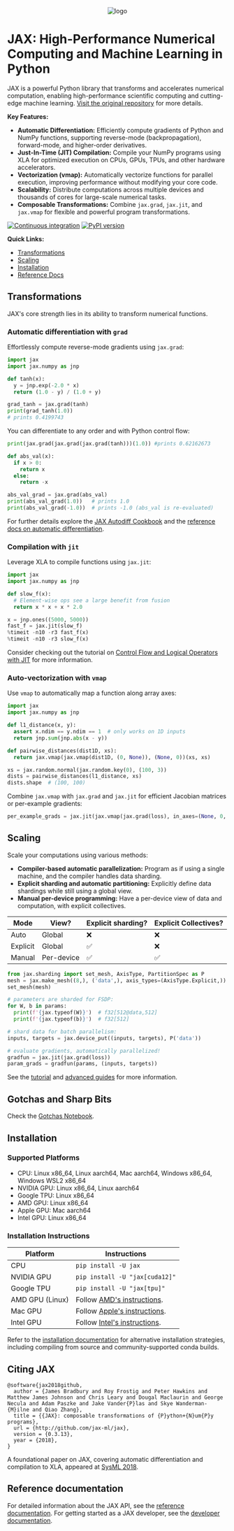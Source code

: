 <div align="center">
<img src="https://raw.githubusercontent.com/jax-ml/jax/main/images/jax_logo_250px.png" alt="logo">
</div>

# JAX: High-Performance Numerical Computing and Machine Learning in Python

JAX is a powerful Python library that transforms and accelerates numerical computation, enabling high-performance scientific computing and cutting-edge machine learning.  [Visit the original repository](https://github.com/jax-ml/jax) for more details.

**Key Features:**

*   **Automatic Differentiation:** Efficiently compute gradients of Python and NumPy functions, supporting reverse-mode (backpropagation), forward-mode, and higher-order derivatives.
*   **Just-In-Time (JIT) Compilation:** Compile your NumPy programs using XLA for optimized execution on CPUs, GPUs, TPUs, and other hardware accelerators.
*   **Vectorization (vmap):**  Automatically vectorize functions for parallel execution, improving performance without modifying your core code.
*   **Scalability:**  Distribute computations across multiple devices and thousands of cores for large-scale numerical tasks.
*   **Composable Transformations:**  Combine `jax.grad`, `jax.jit`, and `jax.vmap` for flexible and powerful program transformations.

[![Continuous integration](https://github.com/jax-ml/jax/actions/workflows/ci-build.yaml/badge.svg)](https://github.com/jax-ml/jax/actions/workflows/ci-build.yaml)
[![PyPI version](https://img.shields.io/pypi/v/jax)](https://pypi.org/project/jax/)

**Quick Links:**
*   [Transformations](#transformations)
*   [Scaling](#scaling)
*   [Installation](#installation)
*   [Reference Docs](https://docs.jax.dev/en/latest/)

## Transformations

JAX's core strength lies in its ability to transform numerical functions.

### Automatic differentiation with `grad`

Effortlessly compute reverse-mode gradients using `jax.grad`:

```python
import jax
import jax.numpy as jnp

def tanh(x):
  y = jnp.exp(-2.0 * x)
  return (1.0 - y) / (1.0 + y)

grad_tanh = jax.grad(tanh)
print(grad_tanh(1.0))
# prints 0.4199743
```

You can differentiate to any order and with Python control flow:

```python
print(jax.grad(jax.grad(jax.grad(tanh)))(1.0)) #prints 0.62162673

def abs_val(x):
  if x > 0:
    return x
  else:
    return -x

abs_val_grad = jax.grad(abs_val)
print(abs_val_grad(1.0))   # prints 1.0
print(abs_val_grad(-1.0))  # prints -1.0 (abs_val is re-evaluated)
```

For further details explore the [JAX Autodiff Cookbook](https://docs.jax.dev/en/latest/notebooks/autodiff_cookbook.html) and the [reference docs on automatic differentiation](https://docs.jax.dev/en/latest/jax.html#automatic-differentiation).

### Compilation with `jit`

Leverage XLA to compile functions using `jax.jit`:

```python
import jax
import jax.numpy as jnp

def slow_f(x):
  # Element-wise ops see a large benefit from fusion
  return x * x + x * 2.0

x = jnp.ones((5000, 5000))
fast_f = jax.jit(slow_f)
%timeit -n10 -r3 fast_f(x)
%timeit -n10 -r3 slow_f(x)
```

Consider checking out the tutorial on [Control Flow and Logical Operators with JIT](https://docs.jax.dev/en/latest/control-flow.html) for more information.

### Auto-vectorization with `vmap`

Use `vmap` to automatically map a function along array axes:

```python
import jax
import jax.numpy as jnp

def l1_distance(x, y):
  assert x.ndim == y.ndim == 1  # only works on 1D inputs
  return jnp.sum(jnp.abs(x - y))

def pairwise_distances(dist1D, xs):
  return jax.vmap(jax.vmap(dist1D, (0, None)), (None, 0))(xs, xs)

xs = jax.random.normal(jax.random.key(0), (100, 3))
dists = pairwise_distances(l1_distance, xs)
dists.shape  # (100, 100)
```

Combine `jax.vmap` with `jax.grad` and `jax.jit` for efficient Jacobian matrices or per-example gradients:

```python
per_example_grads = jax.jit(jax.vmap(jax.grad(loss), in_axes=(None, 0, 0)))
```

## Scaling

Scale your computations using various methods:
*   **Compiler-based automatic parallelization:**  Program as if using a single machine, and the compiler handles data sharding.
*   **Explicit sharding and automatic partitioning:**  Explicitly define data shardings while still using a global view.
*   **Manual per-device programming:** Have a per-device view of data and computation, with explicit collectives.

| Mode | View? | Explicit sharding? | Explicit Collectives? |
|---|---|---|---|
| Auto | Global | ❌ | ❌ |
| Explicit | Global | ✅ | ❌ |
| Manual | Per-device | ✅ | ✅ |

```python
from jax.sharding import set_mesh, AxisType, PartitionSpec as P
mesh = jax.make_mesh((8,), ('data',), axis_types=(AxisType.Explicit,))
set_mesh(mesh)

# parameters are sharded for FSDP:
for W, b in params:
  print(f'{jax.typeof(W)}')  # f32[512@data,512]
  print(f'{jax.typeof(b)}')  # f32[512]

# shard data for batch parallelism:
inputs, targets = jax.device_put((inputs, targets), P('data'))

# evaluate gradients, automatically parallelized!
gradfun = jax.jit(jax.grad(loss))
param_grads = gradfun(params, (inputs, targets))
```
See the [tutorial](https://docs.jax.dev/en/latest/sharded-computation.html) and [advanced guides](https://docs.jax.dev/en/latest/advanced_guide.html) for more information.

## Gotchas and Sharp Bits

Check the [Gotchas
Notebook](https://docs.jax.dev/en/latest/notebooks/Common_Gotchas_in_JAX.html).

## Installation

### Supported Platforms
*   CPU: Linux x86_64, Linux aarch64, Mac aarch64, Windows x86_64, Windows WSL2 x86_64
*   NVIDIA GPU: Linux x86_64, Linux aarch64
*   Google TPU: Linux x86_64
*   AMD GPU: Linux x86_64
*   Apple GPU: Mac aarch64
*   Intel GPU: Linux x86_64

### Installation Instructions

| Platform        | Instructions                                                                                                    |
|-----------------|-----------------------------------------------------------------------------------------------------------------|
| CPU             | `pip install -U jax`                                                                                            |
| NVIDIA GPU      | `pip install -U "jax[cuda12]"`                                                                                  |
| Google TPU      | `pip install -U "jax[tpu]"`                                                                                     |
| AMD GPU (Linux) | Follow [AMD's instructions](https://github.com/jax-ml/jax/blob/main/build/rocm/README.md).                      |
| Mac GPU         | Follow [Apple's instructions](https://developer.apple.com/metal/jax/).                                          |
| Intel GPU       | Follow [Intel's instructions](https://github.com/intel/intel-extension-for-openxla/blob/main/docs/acc_jax.md).  |

Refer to the [installation documentation](https://docs.jax.dev/en/latest/installation.html) for alternative installation strategies, including compiling from source and community-supported conda builds.

## Citing JAX

```
@software{jax2018github,
  author = {James Bradbury and Roy Frostig and Peter Hawkins and Matthew James Johnson and Chris Leary and Dougal Maclaurin and George Necula and Adam Paszke and Jake Vander{P}las and Skye Wanderman-{M}ilne and Qiao Zhang},
  title = {{JAX}: composable transformations of {P}ython+{N}um{P}y programs},
  url = {http://github.com/jax-ml/jax},
  version = {0.3.13},
  year = {2018},
}
```

A foundational paper on JAX, covering automatic differentiation and compilation to XLA, appeared at [SysML 2018](https://mlsys.org/Conferences/2019/doc/2018/146.pdf).

## Reference documentation

For detailed information about the JAX API, see the [reference documentation](https://docs.jax.dev/).  For getting started as a JAX developer, see the [developer documentation](https://docs.jax.dev/en/latest/developer.html).